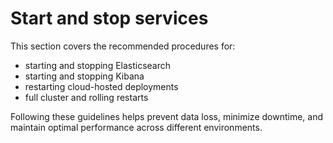 # Start and stop services

This section covers the recommended procedures for:

* starting and stopping Elasticsearch
* starting and stopping Kibana
* restarting cloud-hosted deployments
* full cluster and rolling restarts

Following these guidelines helps prevent data loss, minimize downtime, and maintain optimal performance across different environments.
